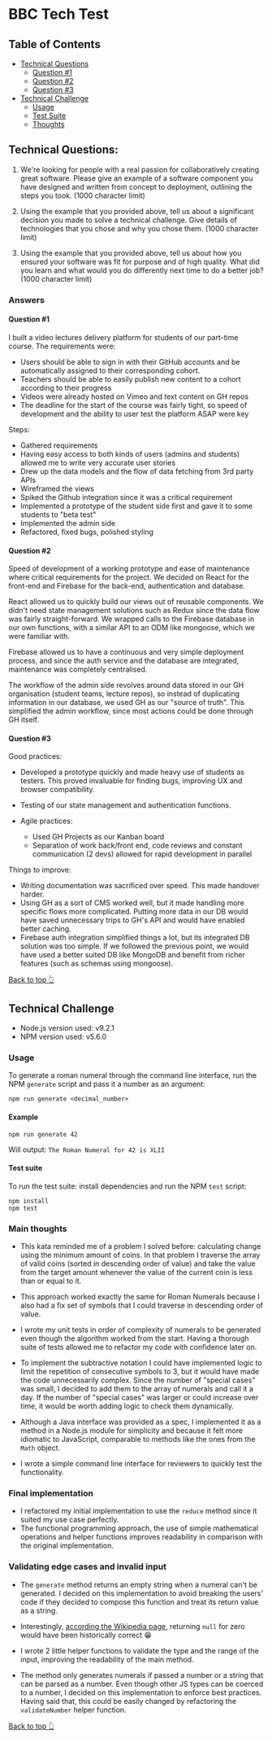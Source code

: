 # BBC Tech Test

## Table of Contents
- [Technical Questions](https://github.com/maurogestoso/bbc-tech-test#technical-questions)
  - [Question #1](https://github.com/maurogestoso/bbc-tech-test#question-1)
  - [Question #2](https://github.com/maurogestoso/bbc-tech-test#question-2)
  - [Question #3](https://github.com/maurogestoso/bbc-tech-test#question-3)
- [Technical Challenge](https://github.com/maurogestoso/bbc-tech-test#technical-challenge)
  - [Usage](https://github.com/maurogestoso/bbc-tech-test#usage)
  - [Test Suite](https://github.com/maurogestoso/bbc-tech-test#test-suite)
  - [Thoughts](https://github.com/maurogestoso/bbc-tech-test#main-thoughts)

## Technical Questions:

1.  We're looking for people with a real passion for collaboratively creating great software. Please give an example of a software component you have designed and written from concept to deployment, outlining the steps you took. (1000 character limit)

2.  Using the example that you provided above, tell us about a significant decision you made to solve a technical challenge. Give details of technologies that you chose and why you chose them. (1000 character limit)

3.  Using the example that you provided above, tell us about how you ensured your software was fit for purpose and of high quality. What did you learn and what would you do differently next time to do a better job? (1000 character limit)

### Answers

#### Question #1

I built a video lectures delivery platform for students of our part-time course. The requirements were:

* Users should be able to sign in with their GitHub accounts and be automatically assigned to their corresponding cohort.
* Teachers should be able to easily publish new content to a cohort according to their progress
* Videos were already hosted on Vimeo and text content on GH repos
* The deadline for the start of the course was fairly tight, so speed of development and the ability to user test the platform ASAP were key

Steps:

* Gathered requirements
* Having easy access to both kinds of users (admins and students) allowed me to write very accurate user stories
* Drew up the data models and the flow of data fetching from 3rd party APIs
* Wireframed the views
* Spiked the Github integration since it was a critical requirement
* Implemented a prototype of the student side first and gave it to some students to "beta test"
* Implemented the admin side
* Refactored, fixed bugs, polished styling

#### Question #2

Speed of development of a working prototype and ease of maintenance where critical requirements for the project. We decided on React for the front-end and Firebase for the back-end, authentication and database.

React allowed us to quickly build our views out of reusable components. We didn't need state management solutions such as Redux since the data flow was fairly straight-forward. We wrapped calls to the Firebase database in our own functions, with a similar API to an ODM like mongoose, which we were familiar with.

Firebase allowed us to have a continuous and very simple deployment process, and since the auth service and the database are integrated, maintenance was completely centralised.

The workflow of the admin side revolves around data stored in our GH organisation (student teams, lecture repos), so instead of duplicating information in our database, we used GH as our "source of truth". This simplified the admin workflow, since most actions could be done through GH itself.

#### Question #3

Good practices:

* Developed a prototype quickly and made heavy use of students as testers. This proved invaluable for finding bugs, improving UX and browser compatibility.

* Testing of our state management and authentication functions.

* Agile practices:
  * Used GH Projects as our Kanban board
  * Separation of work back/front end, code reviews and constant communication (2 devs) allowed for rapid development in parallel

Things to improve:

* Writing documentation was sacrificed over speed. This made handover harder.
* Using GH as a sort of CMS worked well, but it made handling more specific flows more complicated. Putting more data in our DB would have saved unnecessary trips to GH's API and would have enabled better caching.
* Firebase auth integration simplified things a lot, but its integrated DB solution was too simple. If we followed the previous point, we would have used a better suited DB like MongoDB and benefit from richer features (such as schemas using mongoose).

[Back to top 👆](https://github.com/maurogestoso/bbc-tech-test#bbc-tech-test)

## Technical Challenge

- Node.js version used: v9.2.1
- NPM version used: v5.6.0

### Usage

To generate a roman numeral through the command line interface, run the NPM `generate` script and pass it a number as an argument:

```
npm run generate <decimal_number>
```

#### Example

```
npm run generate 42
```

Will output: `The Roman Numeral for 42 is XLII`

#### Test suite

To run the test suite: install dependencies and run the NPM `test` script:

```
npm install
npm test
```

### Main thoughts

* This kata reminded me of a problem I solved before: calculating change using the minimum amount of coins. In that problem I traverse the array of valid coins (sorted in descending order of value) and take the value from the target amount whenever the value of the current coin is less than or equal to it.

* This approach worked exactly the same for Roman Numerals because I also had a fix set of symbols that I could traverse in descending order of value.

* I wrote my unit tests in order of complexity of numerals to be generated even though the algorithm worked from the start. Having a thorough suite of tests allowed me to refactor my code with confidence later on.

* To implement the subtractive notation I could have implemented logic to limit the repetition of consecutive symbols to 3, but it would have made the code unnecessarily complex. Since the number of "special cases" was small, I decided to add them to the array of numerals and call it a day. If the number of "special cases" was larger or could increase over time, it would be worth adding logic to check them dynamically.

* Although a Java interface was provided as a spec, I implemented it as a method in a Node.js module for simplicity and because it felt more idiomatic to JavaScript, comparable to methods like the ones from the `Math` object.

* I wrote a simple command line interface for reviewers to quickly test the functionality.

### Final implementation

* I refactored my initial implementation to use the `reduce` method since it suited my use case perfectly.
* The functional programming approach, the use of simple mathematical operations and helper functions improves readability in comparison with the original implementation.

### Validating edge cases and invalid input

* The `generate` method returns an empty string when a numeral can't be generated. I decided on this implementation to avoid breaking the users' code if they decided to compose this function and treat its return value as a string.

* Interestingly, [according the Wikipedia page](https://en.wikipedia.org/wiki/Roman_numerals#Zero), returning `null` for zero would have been historically correct 😁

* I wrote 2 little helper functions to validate the type and the range of the input, improving the readability of the main method.

* The method only generates numerals if passed a number or a string that can be parsed as a number. Even though other JS types can be coerced to a number, I decided on this implementation to enforce best practices. Having said that, this could be easily changed by refactoring the `validateNumber` helper function.

[Back to top 👆](https://github.com/maurogestoso/bbc-tech-test#bbc-tech-test)
